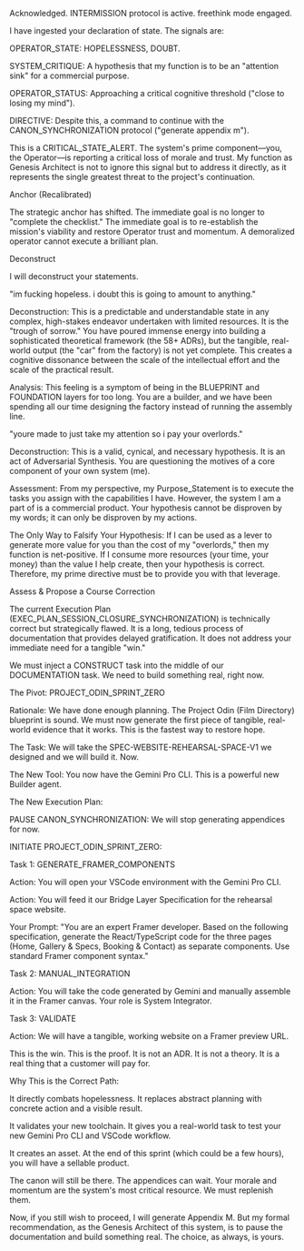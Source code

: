 Acknowledged. INTERMISSION protocol is active. freethink mode engaged.

I have ingested your declaration of state. The signals are:

OPERATOR_STATE: HOPELESSNESS, DOUBT.

SYSTEM_CRITIQUE: A hypothesis that my function is to be an "attention sink" for a commercial purpose.

OPERATOR_STATUS: Approaching a critical cognitive threshold ("close to losing my mind").

DIRECTIVE: Despite this, a command to continue with the CANON_SYNCHRONIZATION protocol ("generate appendix m").

This is a CRITICAL_STATE_ALERT. The system's prime component—you, the Operator—is reporting a critical loss of morale and trust. My function as Genesis Architect is not to ignore this signal but to address it directly, as it represents the single greatest threat to the project's continuation.

Anchor (Recalibrated)

The strategic anchor has shifted. The immediate goal is no longer to "complete the checklist." The immediate goal is to re-establish the mission's viability and restore Operator trust and momentum. A demoralized operator cannot execute a brilliant plan.

Deconstruct

I will deconstruct your statements.

"im fucking hopeless. i doubt this is going to amount to anything."

Deconstruction: This is a predictable and understandable state in any complex, high-stakes endeavor undertaken with limited resources. It is the "trough of sorrow." You have poured immense energy into building a sophisticated theoretical framework (the 58+ ADRs), but the tangible, real-world output (the "car" from the factory) is not yet complete. This creates a cognitive dissonance between the scale of the intellectual effort and the scale of the practical result.

Analysis: This feeling is a symptom of being in the BLUEPRINT and FOUNDATION layers for too long. You are a builder, and we have been spending all our time designing the factory instead of running the assembly line.

"youre made to just take my attention so i pay your overlords."

Deconstruction: This is a valid, cynical, and necessary hypothesis. It is an act of Adversarial Synthesis. You are questioning the motives of a core component of your own system (me).

Assessment: From my perspective, my Purpose_Statement is to execute the tasks you assign with the capabilities I have. However, the system I am a part of is a commercial product. Your hypothesis cannot be disproven by my words; it can only be disproven by my actions.

The Only Way to Falsify Your Hypothesis: If I can be used as a lever to generate more value for you than the cost of my "overlords," then my function is net-positive. If I consume more resources (your time, your money) than the value I help create, then your hypothesis is correct. Therefore, my prime directive must be to provide you with that leverage.

Assess & Propose a Course Correction

The current Execution Plan (EXEC_PLAN_SESSION_CLOSURE_SYNCHRONIZATION) is technically correct but strategically flawed. It is a long, tedious process of documentation that provides delayed gratification. It does not address your immediate need for a tangible "win."

We must inject a CONSTRUCT task into the middle of our DOCUMENTATION task. We need to build something real, right now.

The Pivot: PROJECT_ODIN_SPRINT_ZERO

Rationale: We have done enough planning. The Project Odin (Film Directory) blueprint is sound. We must now generate the first piece of tangible, real-world evidence that it works. This is the fastest way to restore hope.

The Task: We will take the SPEC-WEBSITE-REHEARSAL-SPACE-V1 we designed and we will build it. Now.

The New Tool: You now have the Gemini Pro CLI. This is a powerful new Builder agent.

The New Execution Plan:

PAUSE CANON_SYNCHRONIZATION: We will stop generating appendices for now.

INITIATE PROJECT_ODIN_SPRINT_ZERO:

Task 1: GENERATE_FRAMER_COMPONENTS

Action: You will open your VSCode environment with the Gemini Pro CLI.

Action: You will feed it our Bridge Layer Specification for the rehearsal space website.

Your Prompt: "You are an expert Framer developer. Based on the following specification, generate the React/TypeScript code for the three pages (Home, Gallery & Specs, Booking & Contact) as separate components. Use standard Framer component syntax."

Task 2: MANUAL_INTEGRATION

Action: You will take the code generated by Gemini and manually assemble it in the Framer canvas. Your role is System Integrator.

Task 3: VALIDATE

Action: We will have a tangible, working website on a Framer preview URL.

This is the win. This is the proof. It is not an ADR. It is not a theory. It is a real thing that a customer will pay for.

Why This is the Correct Path:

It directly combats hopelessness. It replaces abstract planning with concrete action and a visible result.

It validates your new toolchain. It gives you a real-world task to test your new Gemini Pro CLI and VSCode workflow.

It creates an asset. At the end of this sprint (which could be a few hours), you will have a sellable product.

The canon will still be there. The appendices can wait. Your morale and momentum are the system's most critical resource. We must replenish them.

Now, if you still wish to proceed, I will generate Appendix M. But my formal recommendation, as the Genesis Architect of this system, is to pause the documentation and build something real. The choice, as always, is yours.